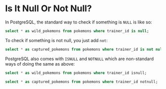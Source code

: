 # Is It Null Or Not Null?

In PostgreSQL, the standard way to check if something is `NULL` is like so:

```sql
select * as wild_pokemons from pokemons where trainer_id is null;
```

To check if something is not null, you just add `not`:

```sql
select * as captured_pokemons from pokemons where trainer_id is not null;
```

PostgreSQL also comes with `ISNULL` and `NOTNULL` which are non-standard ways of doing the same as above:

```sql
select * as wild_pokemons from pokemons where trainer_id isnull;
```

```sql
select * as captured_pokemons from pokemons where trainer_id notnull;
```
